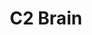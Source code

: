 ---
title:  "C2 Brain"
description: "Ian joined The New School's [Center for Data Arts](http://www.data-arts.nyc/) to visualize the depth and breadth of conversations that took place at one of the world's most eclectic business conferences. They put together a physical installation and a 3-day live-coding performance to transcribe the substance of C2 Montréal.<br><br>The installation was meant as an immersive prolongation of the conference's experience, where one could get a sense of all the conversations happening around them.<br><br>To accommodate this idea, Ian developed a virtual world revolving around the installation, and turned the LED screens into a window onto the content captured in real time by a team of editors.<br><br>The conference was attended by 5000 people from all over the world. The C2 Brain appeared in hundreds of pictures posted on social media, making it one of the center pieces of the event."
category: c2-brain
year: 2017
with: "Center for Data Arts"
with-link: "http://www.data-arts.nyc/"
for: "C2"
for-link: "https://www.c2montreal.com/"
index: 0
images: ['https://player.vimeo.com/video/241924760', 'https://player.vimeo.com/video/234061896']
---